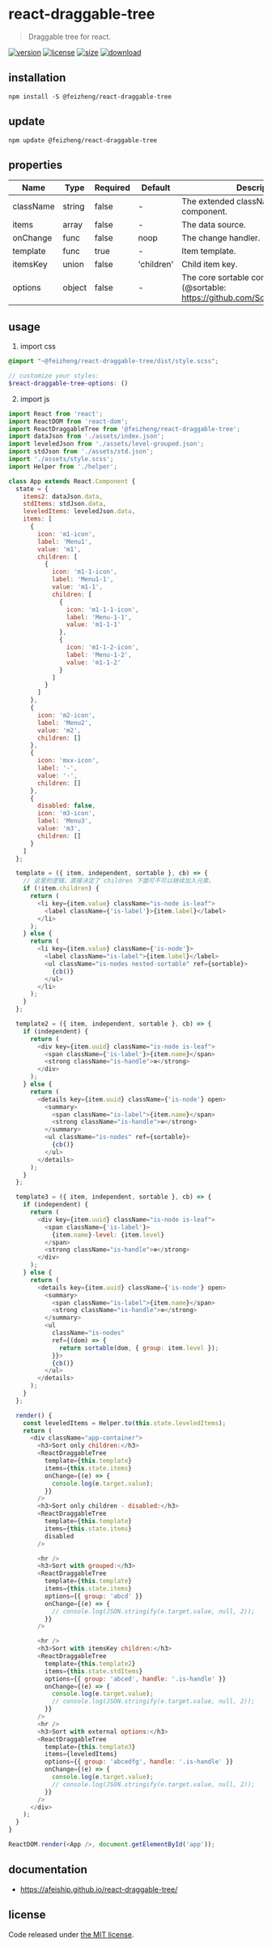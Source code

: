 # react-draggable-tree
> Draggable tree for react.

[![version][version-image]][version-url]
[![license][license-image]][license-url]
[![size][size-image]][size-url]
[![download][download-image]][download-url]

## installation
```shell
npm install -S @feizheng/react-draggable-tree
```

## update
```shell
npm update @feizheng/react-draggable-tree
```

## properties
| Name      | Type   | Required | Default    | Description                                                                              |
| --------- | ------ | -------- | ---------- | ---------------------------------------------------------------------------------------- |
| className | string | false    | -          | The extended className for component.                                                    |
| items     | array  | false    | -          | The data source.                                                                         |
| onChange  | func   | false    | noop       | The change handler.                                                                      |
| template  | func   | true     | -          | Item template.                                                                           |
| itemsKey  | union  | false    | 'children' | Child item key.                                                                          |
| options   | object | false    | -          | The core sortable component options (@sortable: https://github.com/SortableJS/Sortable). |


## usage
1. import css
  ```scss
  @import "~@feizheng/react-draggable-tree/dist/style.scss";

  // customize your styles:
  $react-draggable-tree-options: ()
  ```
2. import js
  ```js
  import React from 'react';
  import ReactDOM from 'react-dom';
  import ReactDraggableTree from '@feizheng/react-draggable-tree';
  import dataJson from './assets/index.json';
  import leveledJson from './assets/level-grouped.json';
  import stdJson from './assets/std.json';
  import './assets/style.scss';
  import Helper from './helper';

  class App extends React.Component {
    state = {
      items2: dataJson.data,
      stdItems: stdJson.data,
      leveledItems: leveledJson.data,
      items: [
        {
          icon: 'm1-icon',
          label: 'Menu1',
          value: 'm1',
          children: [
            {
              icon: 'm1-1-icon',
              label: 'Menu1-1',
              value: 'm1-1',
              children: [
                {
                  icon: 'm1-1-1-icon',
                  label: 'Menu-1-1',
                  value: 'm1-1-1'
                },
                {
                  icon: 'm1-1-2-icon',
                  label: 'Menu-1-2',
                  value: 'm1-1-2'
                }
              ]
            }
          ]
        },
        {
          icon: 'm2-icon',
          label: 'Menu2',
          value: 'm2',
          children: []
        },
        {
          icon: 'mxx-icon',
          label: '-',
          value: '-',
          children: []
        },
        {
          disabled: false,
          icon: 'm3-icon',
          label: 'Menu3',
          value: 'm3',
          children: []
        }
      ]
    };

    template = ({ item, independent, sortable }, cb) => {
      // 这里的逻辑，直接决定了 children 下面可不可以继续加入元素。
      if (!item.children) {
        return (
          <li key={item.value} className="is-node is-leaf">
            <label className={'is-label'}>{item.label}</label>
          </li>
        );
      } else {
        return (
          <li key={item.value} className={'is-node'}>
            <label className="is-label">{item.label}</label>
            <ul className="is-nodes nested-sortable" ref={sortable}>
              {cb()}
            </ul>
          </li>
        );
      }
    };

    template2 = ({ item, independent, sortable }, cb) => {
      if (independent) {
        return (
          <div key={item.uuid} className="is-node is-leaf">
            <span className={'is-label'}>{item.name}</span>
            <strong className="is-handle">≡</strong>
          </div>
        );
      } else {
        return (
          <details key={item.uuid} className={'is-node'} open>
            <summary>
              <span className="is-label">{item.name}</span>
              <strong className="is-handle">≡</strong>
            </summary>
            <ul className="is-nodes" ref={sortable}>
              {cb()}
            </ul>
          </details>
        );
      }
    };

    template3 = ({ item, independent, sortable }, cb) => {
      if (independent) {
        return (
          <div key={item.uuid} className="is-node is-leaf">
            <span className={'is-label'}>
              {item.name}-level: {item.level}
            </span>
            <strong className="is-handle">≡</strong>
          </div>
        );
      } else {
        return (
          <details key={item.uuid} className={'is-node'} open>
            <summary>
              <span className="is-label">{item.name}</span>
              <strong className="is-handle">≡</strong>
            </summary>
            <ul
              className="is-nodes"
              ref={(dom) => {
                return sortable(dom, { group: item.level });
              }}>
              {cb()}
            </ul>
          </details>
        );
      }
    };

    render() {
      const leveledItems = Helper.to(this.state.leveledItems);
      return (
        <div className="app-container">
          <h3>Sort only children:</h3>
          <ReactDraggableTree
            template={this.template}
            items={this.state.items}
            onChange={(e) => {
              console.log(e.target.value);
            }}
          />
          <h3>Sort only children - disabled:</h3>
          <ReactDraggableTree
            template={this.template}
            items={this.state.items}
            disabled
          />

          <hr />
          <h3>Sort with grouped:</h3>
          <ReactDraggableTree
            template={this.template}
            items={this.state.items}
            options={{ group: 'abcd' }}
            onChange={(e) => {
              // console.log(JSON.stringify(e.target.value, null, 2));
            }}
          />

          <hr />
          <h3>Sort with itemsKey children:</h3>
          <ReactDraggableTree
            template={this.template2}
            items={this.state.stdItems}
            options={{ group: 'abced', handle: '.is-handle' }}
            onChange={(e) => {
              console.log(e.target.value);
              // console.log(JSON.stringify(e.target.value, null, 2));
            }}
          />
          <hr />
          <h3>Sort with external options:</h3>
          <ReactDraggableTree
            template={this.template3}
            items={leveledItems}
            options={{ group: 'abcedfg', handle: '.is-handle' }}
            onChange={(e) => {
              console.log(e.target.value);
              // console.log(JSON.stringify(e.target.value, null, 2));
            }}
          />
        </div>
      );
    }
  }

  ReactDOM.render(<App />, document.getElementById('app'));

  ```

## documentation
- https://afeiship.github.io/react-draggable-tree/


## license
Code released under [the MIT license](https://github.com/afeiship/react-draggable-tree/blob/master/LICENSE.txt).

[version-image]: https://img.shields.io/npm/v/@feizheng/react-draggable-tree
[version-url]: https://npmjs.org/package/@feizheng/react-draggable-tree

[license-image]: https://img.shields.io/npm/l/@feizheng/react-draggable-tree
[license-url]: https://github.com/afeiship/react-draggable-tree/blob/master/LICENSE.txt

[size-image]: https://img.shields.io/bundlephobia/minzip/@feizheng/react-draggable-tree
[size-url]: https://github.com/afeiship/react-draggable-tree/blob/master/dist/react-draggable-tree.min.js

[download-image]: https://img.shields.io/npm/dm/@feizheng/react-draggable-tree
[download-url]: https://www.npmjs.com/package/@feizheng/react-draggable-tree
